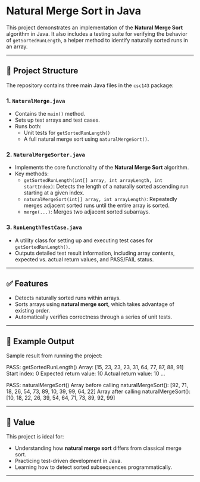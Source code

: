# Natural Merge Sort in Java

This project demonstrates an implementation of the **Natural Merge Sort** algorithm in Java. It also includes a testing suite for verifying the behavior of `getSortedRunLength`, a helper method to identify naturally sorted runs in an array.

---

## 📁 Project Structure

The repository contains three main Java files in the `csc143` package:

### 1. `NaturalMerge.java`
- Contains the `main()` method.
- Sets up test arrays and test cases.
- Runs both:
  - Unit tests for `getSortedRunLength()`
  - A full natural merge sort using `naturalMergeSort()`.

### 2. `NaturalMergeSorter.java`
- Implements the core functionality of the **Natural Merge Sort** algorithm.
- Key methods:
  - `getSortedRunLength(int[] array, int arrayLength, int startIndex)`: Detects the length of a naturally sorted ascending run starting at a given index.
  - `naturalMergeSort(int[] array, int arrayLength)`: Repeatedly merges adjacent sorted runs until the entire array is sorted.
  - `merge(...)`: Merges two adjacent sorted subarrays.

### 3. `RunLengthTestCase.java`
- A utility class for setting up and executing test cases for `getSortedRunLength()`.
- Outputs detailed test result information, including array contents, expected vs. actual return values, and PASS/FAIL status.

---

## ✅ Features

- Detects naturally sorted runs within arrays.
- Sorts arrays using **natural merge sort**, which takes advantage of existing order.
- Automatically verifies correctness through a series of unit tests.

---

## 🧪 Example Output

Sample result from running the project:

PASS: getSortedRunLength()
Array: [15, 23, 23, 23, 31, 64, 77, 87, 88, 91]
Start index: 0
Expected return value: 10
Actual return value: 10
...

PASS: naturalMergeSort()
Array before calling naturalMergeSort(): [92, 71, 18, 26, 54, 73, 89, 10, 39, 99, 64, 22]
Array after calling naturalMergeSort(): [10, 18, 22, 26, 39, 54, 64, 71, 73, 89, 92, 99]


---

## 🧠 Value

This project is ideal for:
- Understanding how **natural merge sort** differs from classical merge sort.
- Practicing test-driven development in Java.
- Learning how to detect sorted subsequences programmatically.

---

